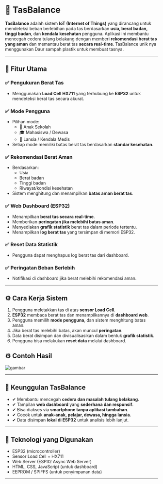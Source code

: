 # 🎒 TasBalance

**TasBalance** adalah sistem **IoT (Internet of Things)** yang dirancang untuk mendeteksi beban berlebihan pada tas berdasarkan **usia, berat badan, tinggi badan**, dan **kendala kesehatan** pengguna. Aplikasi ini membantu mencegah cedera tulang belakang dengan memberi **rekomendasi berat tas yang aman** dan memantau berat tas **secara real-time**. TasBalance unik nya menggunakan Daur sampah plastik untuk membuat tasnya.


---

## 🚀 Fitur Utama

### ✅ Pengukuran Berat Tas
- Menggunakan **Load Cell HX711** yang terhubung ke **ESP32** untuk mendeteksi berat tas secara akurat.

### ✅ Mode Pengguna
- Pilihan mode:
  - 👦 Anak Sekolah
  - 🎓 Mahasiswa / Dewasa
  - 👴 Lansia / Kendala Medis
- Setiap mode memiliki batas berat tas berdasarkan **standar kesehatan**.

### ✅ Rekomendasi Berat Aman
- Berdasarkan:
  - Usia
  - Berat badan
  - Tinggi badan
  - Riwayat/kondisi kesehatan
- Sistem menghitung dan menampilkan **batas aman berat tas**.

### ✅ Web Dashboard (ESP32)
- Menampilkan **berat tas secara real-time**.
- Memberikan **peringatan jika melebihi batas aman**.
- Menyediakan **grafik statistik** berat tas dalam periode tertentu.
- Menampilkan **log berat tas** yang tersimpan di memori ESP32.

### ✅ Reset Data Statistik
- Pengguna dapat menghapus log berat tas dari dashboard.

### ✅ Peringatan Beban Berlebih
- Notifikasi di dashboard jika berat melebihi rekomendasi aman.

---

## ⚙️ Cara Kerja Sistem

1. Pengguna meletakkan tas di atas **sensor Load Cell**.
2. **ESP32** membaca berat tas dan menampilkannya di **dashboard web**.
3. Pengguna memilih **mode pengguna**, dan sistem menghitung batas aman.
4. Jika berat tas melebihi batas, akan muncul **peringatan**.
5. Data berat disimpan dan divisualisasikan dalam bentuk **grafik statistik**.
6. Pengguna bisa melakukan **reset data** melalui dashboard.

## ⚙️ Contoh Hasil 
![gambar](https://github.com/user-attachments/assets/2dc8ec16-394b-4997-b56c-628aee6c13b1)

---

## 🌟 Keunggulan TasBalance

- ✔ Membantu mencegah **cedera dan masalah tulang belakang**.
- ✔ Tampilan **web dashboard** yang **sederhana dan responsif**.
- ✔ Bisa diakses via **smartphone tanpa aplikasi tambahan**.
- ✔ Cocok untuk **anak-anak, pelajar, dewasa, hingga lansia**.
- ✔ Data disimpan **lokal di ESP32** untuk analisis lebih lanjut.

---

## 🔧 Teknologi yang Digunakan

- ESP32 (microcontroller)
- Sensor Load Cell + HX711
- Web Server (ESP32 Async Web Server)
- HTML, CSS, JavaScript (untuk dashboard)
- EEPROM / SPIFFS (untuk penyimpanan data)

---

